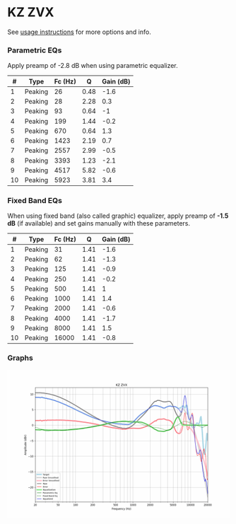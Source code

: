 # KZ ZVX
See [usage instructions](https://github.com/jaakkopasanen/AutoEq#usage) for more options and info.

### Parametric EQs
Apply preamp of -2.8 dB when using parametric equalizer.

|   # | Type    |   Fc (Hz) |    Q |   Gain (dB) |
|-----|---------|-----------|------|-------------|
|   1 | Peaking |        26 | 0.48 |        -1.6 |
|   2 | Peaking |        28 | 2.28 |         0.3 |
|   3 | Peaking |        93 | 0.64 |        -1   |
|   4 | Peaking |       199 | 1.44 |        -0.2 |
|   5 | Peaking |       670 | 0.64 |         1.3 |
|   6 | Peaking |      1423 | 2.19 |         0.7 |
|   7 | Peaking |      2557 | 2.99 |        -0.5 |
|   8 | Peaking |      3393 | 1.23 |        -2.1 |
|   9 | Peaking |      4517 | 5.82 |        -0.6 |
|  10 | Peaking |      5923 | 3.81 |         3.4 |

### Fixed Band EQs
When using fixed band (also called graphic) equalizer, apply preamp of **-1.5 dB** (if available) and set gains manually with these parameters.

|   # | Type    |   Fc (Hz) |    Q |   Gain (dB) |
|-----|---------|-----------|------|-------------|
|   1 | Peaking |        31 | 1.41 |        -1.6 |
|   2 | Peaking |        62 | 1.41 |        -1.3 |
|   3 | Peaking |       125 | 1.41 |        -0.9 |
|   4 | Peaking |       250 | 1.41 |        -0.2 |
|   5 | Peaking |       500 | 1.41 |         1   |
|   6 | Peaking |      1000 | 1.41 |         1.4 |
|   7 | Peaking |      2000 | 1.41 |        -0.6 |
|   8 | Peaking |      4000 | 1.41 |        -1.7 |
|   9 | Peaking |      8000 | 1.41 |         1.5 |
|  10 | Peaking |     16000 | 1.41 |        -0.8 |

### Graphs
![](./KZ%20ZVX.png)
